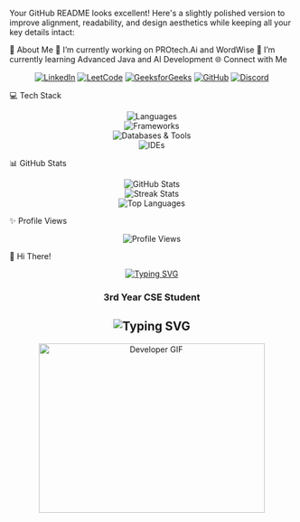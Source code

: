  
Your GitHub README looks excellent! Here's a slightly polished version to improve alignment, readability, and design aesthetics while keeping all your key details intact:

💫 About Me
🔭 I’m currently working on PROtech.Ai and WordWise
🌱 I’m currently learning Advanced Java and AI Development
🌐 Connect with Me
<p align="center"> <a href="https://linkedin.com/in/raginee-darade/" target="_blank"><img src="https://img.shields.io/badge/LinkedIn-%230077B5.svg?style=for-the-badge&logo=linkedin&logoColor=white" alt="LinkedIn"></a> <a href="https://leetcode.com/raginee-darade/" target="_blank"><img src="https://img.shields.io/badge/LeetCode-%23FFA116.svg?style=for-the-badge&logo=leetcode&logoColor=white" alt="LeetCode"></a> <a href="https://auth.geeksforgeeks.org/user/raginee-darade" target="_blank"><img src="https://img.shields.io/badge/GeeksforGeeks-%2322C55E.svg?style=for-the-badge&logo=geeksforgeeks&logoColor=white" alt="GeeksforGeeks"></a> <a href="https://github.com/raginee-darade" target="_blank"><img src="https://img.shields.io/badge/GitHub-%23181717.svg?style=for-the-badge&logo=github&logoColor=white" alt="GitHub"></a> <a href="https://discord.gg/raginee2027" target="_blank"><img src="https://img.shields.io/badge/Discord-%237289DA.svg?style=for-the-badge&logo=discord&logoColor=white" alt="Discord"></a> </p>
💻 Tech Stack
<p align="center"> <img src="https://skillicons.dev/icons?i=python,cpp,java,js,html,css" alt="Languages"> <br> <img src="https://skillicons.dev/icons?i=react,django,bootstrap,tailwind" alt="Frameworks"> <br> <img src="https://skillicons.dev/icons?i=mongodb,mysql,postman,docker" alt="Databases & Tools"> <br> <img src="https://skillicons.dev/icons?i=vscode,intellij" alt="IDEs"> </p>
📊 GitHub Stats
<p align="center"> <img src="https://github-readme-stats.vercel.app/api?username=ragineedarade&theme=radical&hide_border=false&include_all_commits=false&count_private=false" alt="GitHub Stats"> <br> <img src="https://github-readme-streak-stats.herokuapp.com/?user=ragineedarade&theme=radical&hide_border=false" alt="Streak Stats"> <br> <img src="https://github-readme-stats.vercel.app/api/top-langs/?username=ragineedarade&theme=radical&hide_border=false&include_all_commits=false&count_private=false&layout=compact" alt="Top Languages"> </p>
✨ Profile Views
<p align="center"> <img src="https://visitcount.itsvg.in/api?id=ragineedarade&icon=0&color=0" alt="Profile Views"> </p>
👋 Hi There!
<p align="center"> <a href="https://git.io/typing-svg"> <img src="https://readme-typing-svg.herokuapp.com?font=Fira+Code&weight=900&size=30&pause=1000&color=F7F7F7&background=128CCF00&center=true&vCenter=true&multiline=true&random=false&width=500&lines=Hi+%F0%9F%91%8B%2C+I'm+Raginee+Darade" alt="Typing SVG"> </a> </p> <h3 align="center">3rd Year CSE Student</h3> <h2 align="center"> <img src="https://readme-typing-svg.demolab.com?font=Fira+Code&weight=600&pause=1000&center=true&vCenter=true&lines=Full-Stack+Developer;AI+Enthusiast;Open-Source+Contributor" alt="Typing SVG"> </h2> <p align="center"> <img src="https://user-images.githubusercontent.com/69011963/137184767-79a13ec7-1bb3-4341-a6da-3a149c9c159a.gif" width="400" height="300" alt="Developer GIF"> </p>
